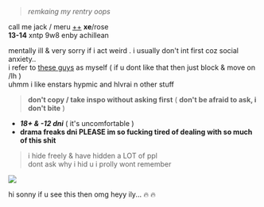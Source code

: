 > *remkaing my rentry oops*

call me jack / meru [++](https://en.pronouns.page/@gigolo) **xe**/rose  
**13-14** xntp 9w8 enby achillean  

mentally ill & very sorry if i act weird . i usually don't int first coz social anxiety..  
i refer to [these guys](https://txti.es/lastwish) as myself ( if u dont like that then just block & move on /lh )  
uhmm i like enstars hypmic and hlvrai n other stuff

> **don't copy / take inspo without asking first** ( **don't be afraid to ask, i don't bite** )

+ _**18+ & -12 dni**_ ( it's uncomfortable )  
+ **drama freaks dni PLEASE im so fucking tired of dealing with so much of this shit**
 
> i hide freely & have hidden a LOT of ppl  
> dont ask why i hid u i prolly wont remember

![](https://cdn.discordapp.com/attachments/729124835296280689/1068074827069542440/image.jpeg)

hi sonny if u see this then omg heyy ily... :fire: :fire:
